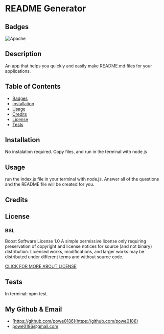 
  # README Generator

## Badges

![Apache](https://img.shields.io/badge/license-BSL-green)

## Description

An app that helps you quickly and easily make README.md files for your applications.

## Table of Contents

- [Badges](#Badges)
- [Installation](#installation)
- [Usage](#usage)
- [Credits](#credits)
- [License](#license)
- [Tests](#tests)

## Installation

No instalation required. Copy files, and run in the terminal with node.js

## Usage

run the index.js file in your terminal with node.js. Answer all of the questions and the README file will be created for you.


## Credits

## License

### BSL


Boost Software License 1.0
    A simple permissive license only requiring preservation of copyright and license
    notices for source (and not binary) distribution. Licensed works, modifications, 
    and larger works may be distributed under different terms and without source code.

[CLICK FOR MORE ABOUT LICENSE](https://choosealicense.com/licenses/bsl-1.0/)

## Tests

In terminal: npm test.

## My Github & Email

- [https://github.com/powe0186](https://github.com/powe0186)
- [powe0186@gmail.com](mailto:powe0186@gmail.com)

